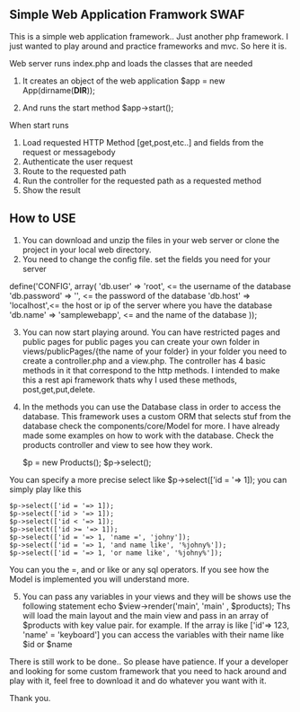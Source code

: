 Simple Web Application Framwork SWAF  
----------------------------------------------------------------  
This is a simple web application framework.. Just another php framework.
I just wanted to play around and practice frameworks and mvc. So here it is. 

Web server runs index.php and loads the classes that are needed 


1. It creates an object of the web application
	$app = new App(dirname(__DIR__));

2. And runs the start method
	$app->start();

When start runs

1. Load requested HTTP Method [get,post,etc..] and fields from the request or messagebody
2. Authenticate the user request
3. Route to the requested path
4. Run the controller for the requested path as a requested method
5. Show the result

How to USE
----------------------------------------------------------------
1. You can download and unzip the files in your web server or clone the project in your local web directory.
2. You need to change the config file. set the fields you need for your server

define('CONFIG', array(
    'db.user' => 'root',  <= the username of the database
    'db.password' => '',  <= the password of the database
    'db.host' => 'localhost',<= the host or ip of the server where you have the database 
    'db.name' => 'samplewebapp', <= and the name of the database
));

3. You can now start playing around. You can have restricted pages and public pages
for public pages you can create your own folder in views/publicPages/{the name of your folder}
in your folder you need to create a controller.php and a view.php. The controller has 4 basic methods in it that correspond to the http methods. I intended to make this a rest api framework thats why I used these methods, post,get,put,delete. 

4. In the methods you can use the Database class in order to access the database. This framework uses a custom ORM that selects stuf from the database check the components/core/Model for more. I have already made some examples on how to work with the database. Check the products controller and view to see how they work. 
   	
	$p = new Products();
	$p->select();

You can specify a more precise select like $p->select(['id = '=> 1]); you can simply play like this

	$p->select(['id = '=> 1]);
	$p->select(['id > '=> 1]);
	$p->select(['id < '=> 1]);
	$p->select(['id >= '=> 1]);
	$p->select(['id = '=> 1, 'name =', 'johny']);
	$p->select(['id = '=> 1, 'and name like', '%johny%']);
	$p->select(['id = '=> 1, 'or name like', '%johny%']);

You can you the =, and or like or any sql operators. If you see how the Model is implemented you will understand more. 

5. You can pass any variables in your views and they will be shows
use the following statement echo $view->render('main', 'main' , $products);
Ths will load the main layout and the main view and pass in an array of $products with key value pair. 
for example. If the array is like ['id'=> 123, 'name' = 'keyboard'] you can access the variables with their name like $id or $name

There is still work to be done.. So please have patience. 
If your a developer and looking for some custom framework that you need to hack around and play with it, feel free to download it and do whatever you want with it. 

Thank you.






